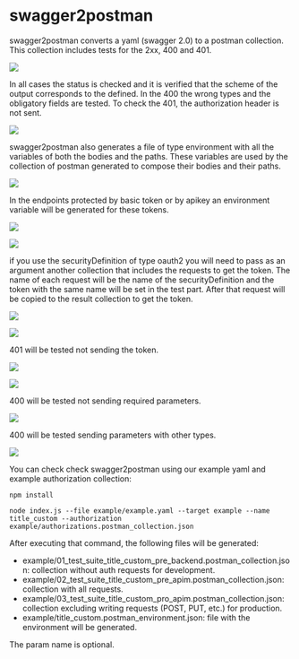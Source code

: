 # swagger2postman

swagger2postman converts a yaml (swagger 2.0) to a postman collection. This collection includes tests for the 2xx, 400 and 401. 

![](images/image1.png)

In all cases the status is checked and it is verified that the scheme of the output corresponds to the defined. In the 400 the wrong types and the obligatory fields are tested. To check the 401, the authorization header is not sent.

![](images/image2.png)

swagger2postman also generates a file of type environment with all the variables of both the bodies and the paths. These variables are used by the collection of postman generated to compose their bodies and their paths.

![](images/image3.png)

In the endpoints protected by basic token or by apikey an environment variable will be generated for these tokens.

![](images/image4.png)

![](images/image4-bis.png)

if you use the securityDefinition of type oauth2 you will need to pass as an argument another collection that includes the requests to get the token. The name of each request will be the name of the securityDefinition and the token with the same name will be set in the test part. After that request will be copied to the result collection to get the token.

![](images/image5.png)

![](images/image5-bis.png)

401 will be tested not sending the token.

![](images/image6.png)

![](images/image6-bis.png)

400 will be tested not sending required parameters.

![](images/image7.png)

400 will be tested sending parameters with other types.

![](images/image8.png)

You can check check swagger2postman using our example yaml and example authorization collection:

 `npm install`

 `node index.js --file example/example.yaml --target example --name title_custom --authorization example/authorizations.postman_collection.json `

After executing that command, the following files will be generated:

 - example/01_test_suite_title_custom_pre_backend.postman_collection.json: collection without auth requests for development.
 - example/02_test_suite_title_custom_pre_apim.postman_collection.json: collection with all requests.
 - example/03_test_suite_title_custom_pro_apim.postman_collection.json: collection excluding writing requests (POST, PUT, etc.) for production.
 - example/title_custom.postman_environment.json: file with the environment will be generated.

The param name is optional.